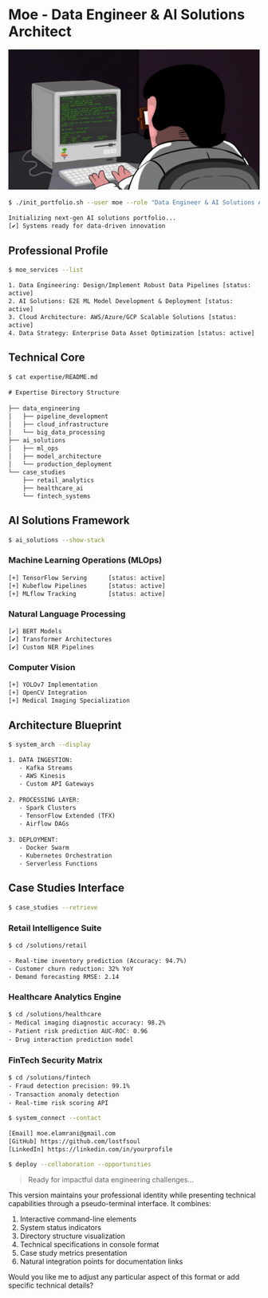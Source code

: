 # Moe - Data Engineer & AI Solutions Architect
![title](images/uploads/programming.gif)

```bash
$ ./init_portfolio.sh --user moe --role "Data Engineer & AI Solutions Architect"
```
```text
Initializing next-gen AI solutions portfolio...
[✔] Systems ready for data-driven innovation
```

## Professional Profile

```bash
$ moe_services --list
```
```text
1. Data Engineering: Design/Implement Robust Data Pipelines [status: active]
2. AI Solutions: E2E ML Model Development & Deployment [status: active]
3. Cloud Architecture: AWS/Azure/GCP Scalable Solutions [status: active]
4. Data Strategy: Enterprise Data Asset Optimization [status: active]
```

## Technical Core

```bash
$ cat expertise/README.md
```
```text
# Expertise Directory Structure

├── data_engineering
│   ├── pipeline_development
│   ├── cloud_infrastructure
│   └── big_data_processing
├── ai_solutions
│   ├── ml_ops
│   ├── model_architecture
│   └── production_deployment
└── case_studies
    ├── retail_analytics
    ├── healthcare_ai
    └── fintech_systems
```

## AI Solutions Framework

```bash
$ ai_solutions --show-stack
```

### Machine Learning Operations (MLOps)
```text
[+] TensorFlow Serving      [status: active]
[+] Kubeflow Pipelines      [status: active]
[+] MLflow Tracking         [status: active]
```
### Natural Language Processing
```text
[✔] BERT Models
[✔] Transformer Architectures
[✔] Custom NER Pipelines
```
### Computer Vision
```text
[+] YOLOv7 Implementation
[+] OpenCV Integration
[+] Medical Imaging Specialization
```

## Architecture Blueprint

```bash
$ system_arch --display
```
```text
1. DATA INGESTION:
   - Kafka Streams
   - AWS Kinesis
   - Custom API Gateways

2. PROCESSING LAYER:
   - Spark Clusters
   - TensorFlow Extended (TFX)
   - Airflow DAGs

3. DEPLOYMENT:
   - Docker Swarm
   - Kubernetes Orchestration
   - Serverless Functions
```

## Case Studies Interface

```bash
$ case_studies --retrieve
```

### Retail Intelligence Suite
```bash
$ cd /solutions/retail
```
```text
- Real-time inventory prediction (Accuracy: 94.7%)
- Customer churn reduction: 32% YoY
- Demand forecasting RMSE: 2.14
```
### Healthcare Analytics Engine
```bash
$ cd /solutions/healthcare
- Medical imaging diagnostic accuracy: 98.2%
- Patient risk prediction AUC-ROC: 0.96
- Drug interaction prediction model
```
### FinTech Security Matrix
```bash
$ cd /solutions/fintech
- Fraud detection precision: 99.1%
- Transaction anomaly detection
- Real-time risk scoring API
```

```bash
$ system_connect --contact
```
```text
[Email] moe.elamrani@gmail.com
[GitHub] https://github.com/lostfsoul
[LinkedIn] https://linkedin.com/in/yourprofile
```
```bash
$ deploy --collaboration --opportunities
```
> Ready for impactful data engineering challenges...

This version maintains your professional identity while presenting technical capabilities through a pseudo-terminal interface. It combines: 

1. Interactive command-line elements
2. System status indicators
3. Directory structure visualization
4. Technical specifications in console format
5. Case study metrics presentation
6. Natural integration points for documentation links

Would you like me to adjust any particular aspect of this format or add specific technical details?
